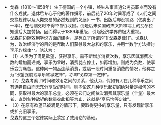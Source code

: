 - 戈森（1810～1858年）生于德国的一个小镇，终生从事普通公务员职业而没有什么成就。退休后专心于他的著作撰写，前后花了20年时间写成了《人们之间交换规律以及人类交易的必然规则的发展》一书，出版后却没销路（仅卖出了一本），在他临死时不得不自行收回。倒是后来英国的杰文斯和瑞士的瓦尔拉知道后大加赞扬，因而得以于1889年重版，引起经济学界的极大重视。
- 戈森在边际效用学说方面的建树，是确立了所谓的“[[戈森定律]]”。戈森认为，政治经济学的目的是帮助人们获得最大总和的享乐，并用^^数学方法探讨享乐的规律^^。他认为：
- （1）人类为了满足欲望，获得享乐，需不断增加消费次数，享乐因其消费次数的增加而递减，享乐为零时，消费就应停止，如再增加，则成为负数，使享乐变为痛苦。这种同一物品连续消费，或隔一段时间重复消费的情况，他称之为“欲望强度或享乐递减定律”，亦即“戈森第一定律”。
- （2）戈森考察了时间和效用之间的关系，他认为，假如有人在几种享乐之间有选择自由而无充分享受的时间，则不论这几种享乐起初的绝对量是如何的不同，要取得最大的享乐总量，必须在它们之间依次消费其享乐量（个量）最大者，直到各种欲望的数量彼此相等为止，这就是“享乐均等定律”。
- （3）在原有欲望已被满足的情形下，要取得更多的享乐量，只有发现新享乐或扩充旧享乐。
- 戈森的这三个定律实际上奠定了效用论的基础。
